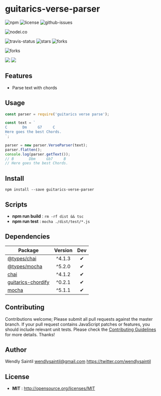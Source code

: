 # guitarics-verse-parser

![npm](https://img.shields.io/npm/v/guitarics-verse-parser.svg) ![license](https://img.shields.io/npm/l/guitarics-verse-parser.svg) ![github-issues](https://img.shields.io/github/issues/wspecs/guitarics-verse-parser.svg)



![nodei.co](https://nodei.co/npm/guitarics-verse-parser.png?downloads=true&downloadRank=true&stars=true)

![travis-status](https://img.shields.io/travis/wspecs/guitarics-verse-parser.svg)
![stars](https://img.shields.io/github/stars/wspecs/guitarics-verse-parser.svg)
![forks](https://img.shields.io/github/forks/wspecs/guitarics-verse-parser.svg)

![forks](https://img.shields.io/github/forks/wspecs/guitarics-verse-parser.svg)

![](https://david-dm.org/wspecs/guitarics-verse-parser/status.svg)
![](https://david-dm.org/wspecs/guitarics-verse-parser/dev-status.svg)

## Features

- Parse text with chords

## Usage

```js
const parser = require('guitarics verse parse');

const text = `
C       Dm     G7     C
Here goes the best Chords.
`;

parser = new parser.VerseParser(text);
parser.flatten();
console.log(parser.getText());
// B       Dbm     Gb7     B
// Here goes the best Chords.

```

## Install

`npm install --save guitarics-verse-parser`


## Scripts

 - **npm run build** : `rm -rf dist && tsc`
 - **npm run test** : `mocha ./dist/test/*.js`

## Dependencies

Package | Version | Dev
--- |:---:|:---:
[@types/chai](https://www.npmjs.com/package/@types/chai) | ^4.1.3 | ✔
[@types/mocha](https://www.npmjs.com/package/@types/mocha) | ^5.2.0 | ✔
[chai](https://www.npmjs.com/package/chai) | ^4.1.2 | ✔
[guitarics-chordify](https://www.npmjs.com/package/guitarics-chordify) | ^0.2.1 | ✔
[mocha](https://www.npmjs.com/package/mocha) | ^5.1.1 | ✔


## Contributing

Contributions welcome; Please submit all pull requests against the master branch. If your pull request contains JavaScript patches or features, you should include relevant unit tests. Please check the [Contributing Guidelines](contributng.md) for more details. Thanks!

## Author

Wendly Saintil <wendlysaintil@gmail.com> https://twitter.com/wendlysaintil

## License

 - **MIT** : http://opensource.org/licenses/MIT